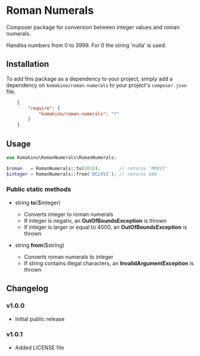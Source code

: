 # Roman Numerals

Composer package for conversion between integer values and roman numerals.

Handles numbers from 0 to 3999. For 0 the string 'nulla' is used.

## Installation

To add this package as a dependency to your project, simply add a dependency on `komakino/roman-numerals` to your project's `composer.json` file.
```json
    {
        "require": {
            "komakino/roman-numerals": "*"
        }
    }
```
## Usage

```php
use Komakino\RomanNumerals\RomanNumerals;

$roman   = RomanNumerals::to(2016);       // returns 'MMXVI'
$integer = RomanNumerals::from('DCLXVI'); // returns 666
```

### Public static methods

* string **to**($integer)
    * Converts integer to roman numerals
    * If integer is negativ, an **OutOfBoundsException** is thrown
    * If integer is larger or equal to 4000, an **OutOfBoundsException** is thrown

* string **from**($string)
    * Converts roman numerals to integer
    * If string contains illegal characters, an **InvalidArgumentException** is thrown

## Changelog

### v1.0.0
* Initial public release
### v1.0.1
* Added LICENSE file
